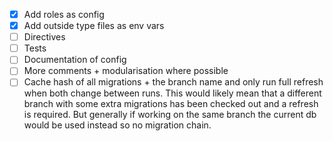 - [x] Add roles as config
- [x] Add outside type files as env vars
- [ ] Directives
- [ ] Tests
- [ ] Documentation of config
- [ ] More comments + modularisation where possible
- [ ] Cache hash of all migrations + the branch name and only run full refresh when both change between runs. This would likely mean that a different branch with some extra migrations has been checked out and a refresh is required. But generally if working on the same branch the current db would be used instead so no migration chain.
